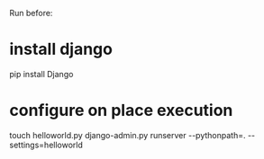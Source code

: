 Run before:

# install django

pip install Django

# configure on place execution
touch helloworld.py
django-admin.py runserver --pythonpath=. --settings=helloworld
